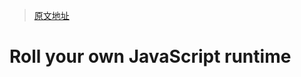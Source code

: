 > [原文地址](https://deno.com/blog/roll-your-own-javascript-runtime)

# Roll your own JavaScript runtime
